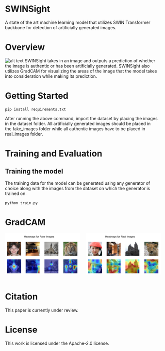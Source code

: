 # SWINSight
A state of the art machine learning model that utilizes SWIN Transformer backbone for detection of artificially generated images.

# Overview
![alt text](./Architecture%20Diagram.jpg)
SWINSight takes in an image and outputs a prediction of whether the image is authentic or has been artificially generated. SWINSight also utilizes GradCAM for visualizing the areas of the image that the model takes into consideration while making its prediction.

# Getting Started
```
pip install requirements.txt
```

After running the above command, import the dataset by placing the images in the dataset folder. All artificially generated images should be placed in the fake_images folder while all authentic images have to be placed in real_images folder.

# Training and Evaluation

## Training the model
The training data for the model can be generated using any generator of choice along with the images from the dataset on which the generator is trained on.

```
python train.py
```

# GradCAM
<div style="display: flex;">
  <img src="./Gradcamfake.jpg" alt="Image 1" style="width: calc(50% - 5px); padding-right: 10px;">
  <img src="./Gradcamreal.jpg" alt="Image 2" style="width: calc(50% - 5px); padding-left: 10px;">
</div>
</br>

# Citation
This paper is currently under review.

# License
This work is licensed under the Apache-2.0 license.